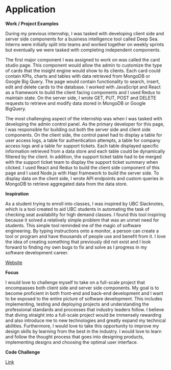 # Application

**Work / Project Examples**

  During my previous internship, I was tasked with developing client side and server side components for a business intelligence tool called Deep Sea. Interns were initially split into teams and worked together on weekly sprints but eventually we were tasked with completing independent components. 
  
  The first major component I was assigned to work on was called the card studio page. This component would allow the admin to customize the type of cards that the insight engine would show to its clients. Each card could contain KPIs, charts and tables with data retrieved from MongoDB or Google Big Query. The page would contain functionality to search, insert, edit and delete cards to the database. I worked with JavaScript and React as a framework to build the client facing components and I used Redux to maintain state. On the server side, I wrote GET, PUT, POST and DELETE requests to retrieve and modify data stored in MongoDB or Google BigQuery. 
  
  The most challenging aspect of the internship was when I was tasked with developing the admin control panel. As the primary developer for this page, I was responsible for building out both the server side and client side components. On the client side, the control panel had to display a table for user access logs, a table for authentication attempts, a table for company access logs and a table for support tickets. Each table displayed specific information retrieved from a data store and each table could be dynamically filtered by the client. In addition, the support ticket table had to be merged with the support ticket team to display the support ticket summary when clicked. I used React and Redux to build the client side component of this page and I used Node.js with Hapi framework to build the server side. To display data on the client side, I wrote API endpoints and custom queries in MongoDB to retrieve aggregated data from the data store. 

**Inspiration**

  As a student trying to enroll into classes, I was inspired by UBC Slacknotes, which is a tool created to aid UBC students in automating the task of checking seat availability for high demand classes. I found this tool inspiring because it solved a relatively simple problem that was an unmet need for students. This simple tool reminded me of the magic of software engineering. By typing instructions onto a monitor, a person can create a tool or program and have thousands of people use and benefit from it. I love the idea of creating something that previously did not exist and I look forward to finding my own bugs to fix and solve as I progress in my software development career. 

[Website](https://slacknotes.com)

**Focus**

  I would love to challenge myself to take on a full-scale project that encompasses both client side and server side components. My goal is to become proficient in both front-end and back-end development and I want to be exposed to the entire picture of software development. This includes implementing, testing and deploying projects and understanding the professional standards and processes that industry leaders follow. I believe that diving straight into a full-scale project would be immensely rewarding and also introduce me to new technologies and greatly expand my technical abilities. Furthermore, I would love to take this opportunity to improve my design skills by learning from the best in the industry. I would love to learn and follow the thought process that goes into designing products, implementing designs and choosing the optimal user interface. 
  
**Code Challenge**

[Link](https://codepen.io/anon/pen/rJdQjB?editors=1111)
